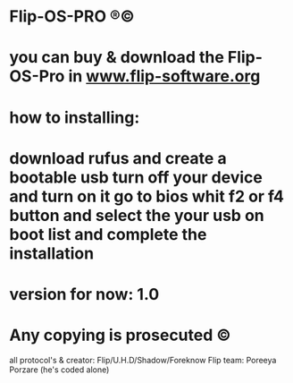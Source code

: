 # Flip-OS-PRO ®️©️
# you can buy & download the Flip-OS-Pro in www.flip-software.org
# how to installing:
# download rufus and create a bootable usb turn off your device and turn on it go to bios whit f2 or f4 button and select the your usb on boot list and complete the installation
# version for now: 1.0
# Any copying is prosecuted ©️
all protocol's & creator: Flip/U.H.D/Shadow/Foreknow
Flip team: Poreeya Porzare (he's coded alone)
